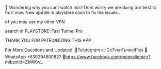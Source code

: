📌 Wondering why you cant watch ads? Dont worry we are doing our best to fix it now. New update in playstore soon to fix the issues..

of you may use my other VPN

search in PLAYSTORE: Fast Tunnel Pro

THANK YOU FOR PATRIONIZING THIS APP

For More Questions and Updates!!
📌Teletegram 👉Ce7venTunnelPlus
📌WhatsApp +639294800827
📌https://www.facebook.com/petevalientejr?mibextid=ZbWKwL

